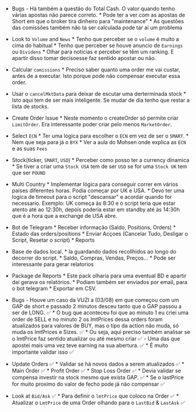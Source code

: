 
- Bugs
       - Há também a questão do Total Cash. O valor quando tenho várias apostas não parece correto.
              * Pode ter a ver com as apostas de Short em que o broker tira dinheiro para "maintenance"
              * As questões das comissões também não ta ser calculada pode tar aí um problema

- Look to `Volume` and `News`
       * Tenho que perceber se o `volume` é muito a cima do habitual
       * Tenho que perceber se houve anuncio de `Earnings` ou `Dividens`
       * Olhar para noticias e perceber se têm um ranking. E apartir disso tomar decisoesse faz sentido apostar ou não.

- Calcular `comissions`
       * Preciso saber quanto uma order me vai custar, antes de a executar. Isto porque pode não compensar executar essa order.

- Usar o `cancelMktData` para deixar de escutar uma derterminada stock
       * Isto aqui tem de ser mais inteligente. Se mudar de dia tenho que restar a lista de stocks.

- Create Order Issue
       * Neste momento o createOrder só permite criar `LimitOrder`. Era interessante poder criar pelo menos `MarketOrder`.

- Select `ECN` 
       * Ter uma lógica para escolher o `ECN` em vez de ser o `SMART`. 
       * Nem que seja para já o `BYX`
       * Ver a aula do Mohsen onde explica as `ECN` e as suas `Fees`

- Stock(ticker, `SMART`, `USD`)
       * Perceber como posso ter a currency dinamica
       * Se tiver a criar uma `Stock USA` tem de ser `USD` se for uma `Stock UK` tem que ser `POUND`

- Multi Country
       * Implementar lógica para conseguir correr em vários países diferentes horas. Podia começar por UK e USA.
       * Devo ter uma logica de timeout para o script "descansar" e acordar quando for necessario. Exemplo: UK começa às 8:30 e o script teria que estar atento até ao 12:30h, depois poderia estar em standby até às 14:30h que é a hora que a exchange de USA abre.

- Bot de Telegram
       * Receber informação (Saldo, Positions, Orders)
              * Estado das orders/positions
       * Enviar Acçoes (Cancelar Tudo, Desligar o Script, Resetar o script)
       * Reports

- Base de dados local.
       * Ia guardando dados recollhidos ao longo do decorrer do script.
       * Saldo, Compras, Vendas, Preços...
       * Pode ser interessante para gerar relatorios

- Package de Reports
       * Este pack olharia para uma eventual BD e apartir daí gerava os relatórios.
       * Podiam também ser enviados por email, para o bot telegram
       * Exportar em CSV.

- Bugs
       - Houve um caso da VUZI a (03/08) em que começou com um GAP de short e passado 2 minutos desceu tanto que o GAP passou a ser de LONG. ✅
              * O bug que aconteceu foi que ao minuto 1 eu criei uma order de SELL e no minuto 2 os lmtPrices dessa orders foram atualizados para  valores de BUY, mas o tipo da action não muda, só muda os lmtPrices e Sizes. ✅
              * Ou seja, aqui preciso também analisar se o lmtPrice faz sentido atualizar ou até mesmo criar ✅
       - Uma das que apostei mais uma vez teve earning na sua abertura. ✅
              * É muito importante validar isso ✅


- Update Orders ✅
       * Validar se há novos dados a serem atualizados ✅
              * Main Order ✅
              * Profit Order ✅
              * Stop Loss Order ✅
       * Devia validar se compensa investir na stock mesmo que exista GAP. ✅
              * Se o lastPrice for muito proximo do valor de fecho pode já não compensar ✅

- Look at `Bid/Ask` ✅
       * Para definir o `lmtPrice` que coloco na Order ✅
       * Atualizar o `LmtPrice` de uma Order olhando para o `LastBid` & `LastAsk` ✅